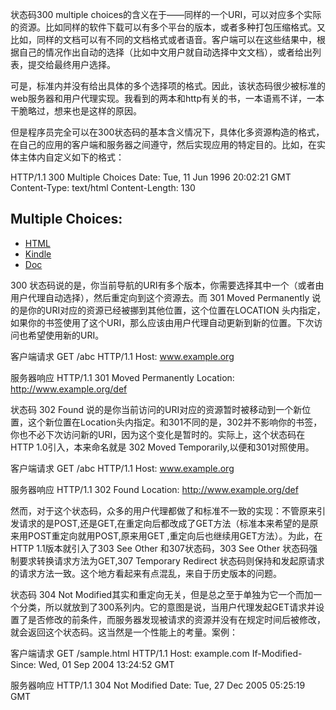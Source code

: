 
状态码300 multiple choices的含义在于——同样的一个URI，可以对应多个实际的资源。比如同样的软件下载可以有多个平台的版本，或者多种打包压缩格式。又比如，同样的文档可以有不同的文档格式或者语音。客户端可以在这些结果中，根据自己的情况作出自动的选择（比如中文用户就自动选择中文文档），或者给出列表，提交给最终用户选择。

可是，标准内并没有给出具体的多个选择项的格式。因此，该状态码很少被标准的web服务器和用户代理实现。我看到的两本和http有关的书，一本语焉不详，一本干脆略过，想来也是这样的原因。

但是程序员完全可以在300状态码的基本含义情况下，具体化多资源构造的格式，在自己的应用的客户端和服务器之间遵守，然后实现应用的特定目的。比如，在实体主体内自定义如下的格式：

HTTP/1.1 300 Multiple Choices
Date: Tue, 11 Jun 1996 20:02:21 GMT
Content-Type: text/html
Content-Length: 130

<h2>Multiple Choices:</h2>
<ul>
<li><a href=paper.1>HTML</a>
<li><a href=paper.2>Kindle</a>
<li><a href=paper.3>Doc</a>
</ul>

300 状态码说的是，你当前导航的URI有多个版本，你需要选择其中一个（或者由用户代理自动选择），然后重定向到这个资源去。而 301 Moved Permanently 说的是你的URI对应的资源已经被挪到其他位置，这个位置在LOCATION 头内指定，如果你的书签使用了这个URI，那么应该由用户代理自动更新到新的位置。下次访问也希望使用新的URI。

客户端请求
GET /abc HTTP/1.1
Host: www.example.org

服务器响应
HTTP/1.1 301 Moved Permanently
Location: http://www.example.org/def



状态码 302 Found 说的是你当前访问的URI对应的资源暂时被移动到一个新位置，这个新位置在Location头内指定。和301不同的是，302并不影响你的书签，你也不必下次访问新的URI，因为这个变化是暂时的。实际上，这个状态码在HTTP 1.0引入，本来命名就是 302 Moved Temporarily,以便和301对照使用。

客户端请求
GET /abc HTTP/1.1
Host: www.example.org

服务器响应
HTTP/1.1  302 Found
Location: http://www.example.org/def


然而，对于这个状态码，众多的用户代理都做了和标准不一致的实现：不管原来引发请求的是POST,还是GET,在重定向后都改成了GET方法（标准本来希望的是原来用POST重定向就用POST,原来用GET ,重定向后也继续用GET方法）。为此，在HTTP 1.1版本就引入了303  See Other 和307状态码，303  See Other 状态码强制要求转换请求方法为GET,307  Temporary Redirect 状态码则保持和发起原请求的请求方法一致。这个地方看起来有点混乱，来自于历史版本的问题。

状态码 304 Not Modified其实和重定向无关，但是总之至于单独为它一个而加一个分类，所以就放到了300系列内。它的意图是说，当用户代理发起GET请求并设置了是否修改的前条件，而服务器发现被请求的资源并没有在规定时间后被修改，就会返回这个状态码。这当然是一个性能上的考量。案例：

客户端请求
GET /sample.html HTTP/1.1
Host: example.com
If-Modified-Since: Wed, 01 Sep 2004 13:24:52 GMT

服务器响应
HTTP/1.1 304 Not Modified
Date: Tue, 27 Dec 2005 05:25:19 GMT







